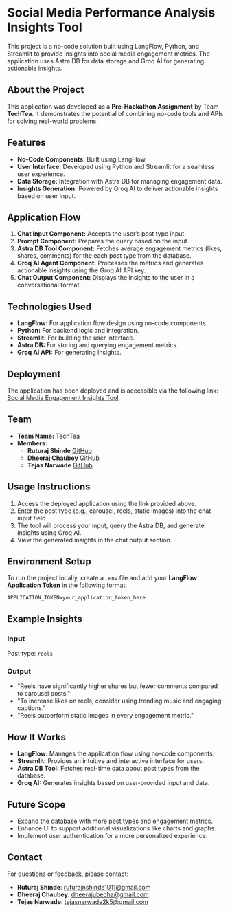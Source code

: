 # Social Media Performance Analysis Insights Tool  

This project is a no-code solution built using LangFlow, Python, and Streamlit to provide insights into social media engagement metrics. The application uses Astra DB for data storage and Groq AI for generating actionable insights.  

## About the Project  
This application was developed as a **Pre-Hackathon Assignment** by Team **TechTea**. It demonstrates the potential of combining no-code tools and APIs for solving real-world problems.  

## Features  
- **No-Code Components:** Built using LangFlow.  
- **User Interface:** Developed using Python and Streamlit for a seamless user experience.  
- **Data Storage:** Integration with Astra DB for managing engagement data.  
- **Insights Generation:** Powered by Groq AI to deliver actionable insights based on user input.  

## Application Flow  
1. **Chat Input Component:** Accepts the user’s post type input.  
2. **Prompt Component:** Prepares the query based on the input.  
3. **Astra DB Tool Component:** Fetches average engagement metrics (likes, shares, comments) for the each post type from the database.  
4. **Groq AI Agent Component:** Processes the metrics and generates actionable insights using the Groq AI API key.  
5. **Chat Output Component:** Displays the insights to the user in a conversational format.  

## Technologies Used  
- **LangFlow:** For application flow design using no-code components.  
- **Python:** For backend logic and integration.  
- **Streamlit:** For building the user interface.  
- **Astra DB:** For storing and querying engagement metrics.  
- **Groq AI API:** For generating insights.  

## Deployment  
The application has been deployed and is accessible via the following link:  
[Social Media Engagement Insights Tool](https://your-deployment-link.com)  

## Team  
- **Team Name:** TechTea  
- **Members:**  
  - **Ruturaj Shinde** [GitHub](https://github.com/ruturaj1011)  
  - **Dheeraj Chaubey** [GitHub](https://github.com/dhirucha)  
  - **Tejas Narwade** [GitHub](https://github.com/TejasNarwade)

## Usage Instructions  
1. Access the deployed application using the link provided above.  
2. Enter the post type (e.g., carousel, reels, static images) into the chat input field.  
3. The tool will process your input, query the Astra DB, and generate insights using Groq AI.  
4. View the generated insights in the chat output section. 

## Environment Setup  
To run the project locally, create a `.env` file and add your **LangFlow Application Token** in the following format:  
```plaintext  
APPLICATION_TOKEN=your_application_token_here 
```


## Example Insights  

### Input  
Post type: `reels`  

### Output  
- "Reels have significantly higher shares but fewer comments compared to carousel posts."  
- "To increase likes on reels, consider using trending music and engaging captions."  
- "Reels outperform static images in every engagement metric."  

## How It Works  
- **LangFlow:** Manages the application flow using no-code components.  
- **Streamlit:** Provides an intuitive and interactive interface for users.  
- **Astra DB Tool:** Fetches real-time data about post types from the database.  
- **Groq AI:** Generates insights based on user-provided input and data.  

## Future Scope  
- Expand the database with more post types and engagement metrics.  
- Enhance UI to support additional visualizations like charts and graphs.  
- Implement user authentication for a more personalized experience.  


## Contact  
For questions or feedback, please contact:  
- **Ruturaj Shinde**: [ruturajnshinde1011@gmail.com](mailto:ruturajnshinde@gmail.com)  
- **Dheeraj Chaubey**: [dheerajubecha@gmail.com](mailto:dheerajubecha@gmail.com)  
- **Tejas Narwade**: [tejasnarwade2k5@gmail.com](mailto:tejasnarwade2k5@gmail.com)  
